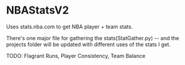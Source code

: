 # NBAStatsV2
Uses stats.nba.com to get NBA player + team stats.

There's one major file for gathering the stats(StatGather.py) -- and the projects folder will be updated with different
uses of the stats I get.


TODO: Flagrant Runs, Player Consistency, Team Balance
